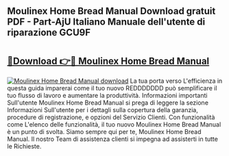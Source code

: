## Moulinex Home Bread Manual Download gratuit PDF - Part-AjU Italiano Manuale dell'utente di riparazione GCU9F

# <h2><a href="http://dfd8kpf.blite.top/?on=Moulinex+Home+Bread+Manual">🔗Download 👉🔴 Moulinex Home Bread Manual</a></h2>

[![Moulinex Home Bread Manual download](https://i.imgur.com/lujVjoI.png)](http://dfd8kpf.blite.top/?on=Moulinex+Home+Bread+Manual)
La tua porta verso L'efficienza in questa guida imparerai come il tuo nuovo REDDDDDDD può semplificare il tuo flusso di lavoro e aumentare la produttività. Informazioni importanti Sull'utente Moulinex Home Bread Manual si prega di leggere la sezione Informazioni Sull'utente per i dettagli sulla copertura della garanzia, procedure di registrazione, e opzioni del Servizio Clienti. Con funzionalità come L'elenco delle funzionalità, il tuo nuovo Moulinex Home Bread Manual è un punto di svolta. Siamo sempre qui per te, Moulinex Home Bread Manual. Il nostro Team di assistenza clienti si impegna ad assisterti in tutte le Richieste.
